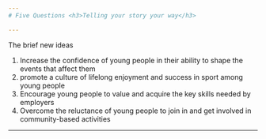 ```yaml
---
# Five Questions <h3>Telling your story your way</h3>

---
```


The brief
new ideas
1. Increase the confidence of young people in their ability to shape the events that 	affect them
2. promote a culture of lifelong enjoyment and success in sport among young people
3. Encourage young people to value and acquire the key skills needed by employers
4. Overcome the reluctance of young people to join in and get involved in 	community-based activities

---
